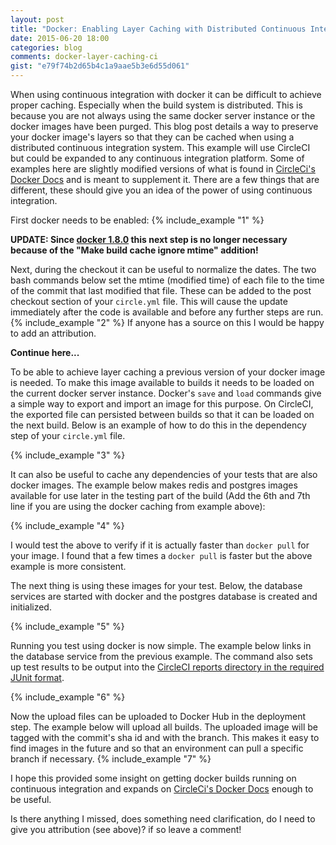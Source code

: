 ```yaml
---
layout: post
title: "Docker: Enabling Layer Caching with Distributed Continuous Integration"
date: 2015-06-20 18:00
categories: blog
comments: docker-layer-caching-ci
gist: "e79f74b2d65b4c1a9aae5b3e6d55d061"
---
```


When using continuous integration with docker it can be difficult to achieve proper caching.
Especially when the build system is distributed.
This is because you are not always using the same docker server instance or the docker images have been purged.
This blog post details a way to preserve your docker image's layers so that they can be cached when using a distributed continuous integration system.
This example will use CircleCI but could be expanded to any continuous integration platform.
Some of examples here are slightly modified versions of what is found in [CircleCi's Docker Docs](https://circleci.com/docs/docker/) and is meant to supplement it.
There are a few things that are different, these should give you an idea of the power of using continuous integration.

First docker needs to be enabled:
{% include_example "1" %}

**UPDATE: Since [docker 1.8.0](https://github.com/docker/docker/releases/tag/v1.8.0) this next step is no longer necessary because of the "Make build cache ignore mtime" addition!**

Next, during the checkout it can be useful to normalize the dates.
The two bash commands below set the mtime (modified time) of each file to the time of the commit that last modified that file.
These can be added to the post checkout section of your `circle.yml` file.
This will cause the update immediately after the code is available and before any further steps are run.
{% include_example "2" %}
If anyone has a source on this I would be happy to add an attribution.

**Continue here...**

To be able to achieve layer caching a previous version of your docker image is needed.
To make this image available to builds it needs to be loaded on the current docker server instance.
Docker's `save` and `load` commands give a simple way to export and import an image for this purpose.
On CircleCI, the exported file can persisted between builds so that it can be loaded on the next build.
Below is an example of how to do this in the dependency step of your `circle.yml` file.

{% include_example "3" %}

It can also be useful to cache any dependencies of your tests that are also docker images.
The example below makes redis and postgres images available for use later in the testing part of the build
(Add the 6th and 7th line if you are using the docker caching from example above):
 
{% include_example "4" %}

I would test the above to verify if it is actually faster than `docker pull` for your image.
I found that a few times a `docker pull` is faster but the above example is more consistent.

The next thing is using these images for your test.
Below, the database services are started with docker and the postgres database is created and initialized.

{% include_example "5" %}

Running you test using docker is now simple. The example below links in the database service from the previous example.
The command also sets up test results to be output into the [CircleCI reports directory in the required JUnit format](https://circleci.com/docs/test-metadata/).

{% include_example "6" %}

Now the upload files can be uploaded to Docker Hub in the deployment step.
The example below will upload all builds.
The uploaded image will be tagged with the commit's sha id and with the branch.
This makes it easy to find images in the future and so that an environment can pull a specific branch if necessary.
{% include_example "7" %}

I hope this provided some insight on getting docker builds running on continuous integration and expands on [CircleCi's Docker Docs](https://circleci.com/docs/docker/) enough to be useful.

Is there anything I missed, does something need clarification, do I need to give you attribution (see above)? if so leave a comment! 